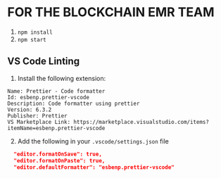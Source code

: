# FOR THE BLOCKCHAIN EMR TEAM

1. `npm install`
1. `npm start`

## VS Code Linting

1. Install the following extension:

```
Name: Prettier - Code formatter
Id: esbenp.prettier-vscode
Description: Code formatter using prettier
Version: 6.3.2
Publisher: Prettier
VS Marketplace Link: https://marketplace.visualstudio.com/items?itemName=esbenp.prettier-vscode
```

2. Add the following in your `.vscode/settings.json` file

```json
  "editor.formatOnSave": true,
  "editor.formatOnPaste": true,
  "editor.defaultFormatter": "esbenp.prettier-vscode"
```
